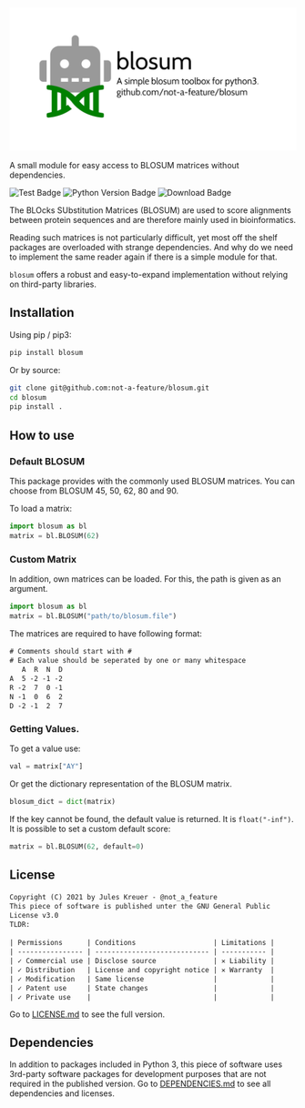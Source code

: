 ![blosum](https://github.com/not-a-feature/blosum/raw/main/blosum.png)

A small module for easy access to BLOSUM matrices without dependencies.

![Test Badge](https://github.com/not-a-feature/blosum/actions/workflows/tests.yml/badge.svg)
![Python Version Badge](https://img.shields.io/pypi/pyversions/blosum)
![Download Badge](https://img.shields.io/pypi/dm/blosum.svg)

The BLOcks SUbstitution Matrices (BLOSUM) are used to score alignments between protein sequences and are therefore mainly used in bioinformatics.

Reading such matrices is not particularly difficult, yet most off the shelf packages are overloaded with strange dependencies.
And why do we need to implement the same reader again if there is a simple module for that.

`blosum` offers a robust and easy-to-expand implementation without relying on third-party libraries. 


## Installation
Using pip  / pip3:
```bash
pip install blosum
```
Or by source:
```bash
git clone git@github.com:not-a-feature/blosum.git
cd blosum
pip install .
```

## How to use

### Default BLOSUM 
This package provides with the commonly used BLOSUM matrices.
You can choose from BLOSUM 45, 50, 62, 80 and 90.

To load a matrix:
```python
import blosum as bl
matrix = bl.BLOSUM(62)
``` 

### Custom Matrix
In addition, own matrices can be loaded. For this, the path is given as an argument.

```python
import blosum as bl
matrix = bl.BLOSUM("path/to/blosum.file")
```

The matrices are required to have following format:

```
# Comments should start with #
# Each value should be seperated by one or many whitespace
   A  R  N  D
A  5 -2 -1 -2
R -2  7  0 -1
N -1  0  6  2
D -2 -1  2  7
```

### Getting Values.
To get a value use:

```python
val = matrix["AY"]
```

Or get the dictionary representation of the BLOSUM matrix.

```python
blosum_dict = dict(matrix)
```

If the key cannot be found, the default value is returned. It is `float("-inf")`.
It is possible to set a custom default score:
```python
matrix = bl.BLOSUM(62, default=0)
```

## License
```
Copyright (C) 2021 by Jules Kreuer - @not_a_feature
This piece of software is published unter the GNU General Public License v3.0
TLDR:

| Permissions      | Conditions                   | Limitations |
| ---------------- | ---------------------------- | ----------- |
| ✓ Commercial use | Disclose source              | ✕ Liability |
| ✓ Distribution   | License and copyright notice | ✕ Warranty  |
| ✓ Modification   | Same license                 |             |
| ✓ Patent use     | State changes                |             |
| ✓ Private use    |                              |             |
```
Go to [LICENSE.md](https://github.com/not-a-feature/blosum/blob/main/LICENSE) to see the full version.

## Dependencies
In addition to packages included in Python 3, this piece of software uses 3rd-party software packages for development purposes that are not required in the published version.
Go to [DEPENDENCIES.md](https://github.com/not-a-feature/blosum/blob/main/DEPENDENCIES.md) to see all dependencies and licenses.